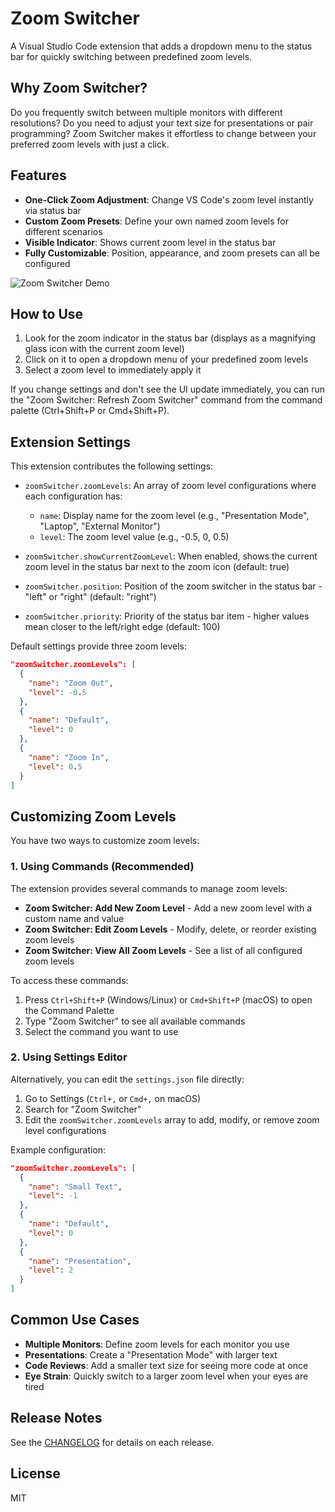 # Zoom Switcher

A Visual Studio Code extension that adds a dropdown menu to the status bar for quickly switching between predefined zoom levels.

## Why Zoom Switcher?

Do you frequently switch between multiple monitors with different resolutions? Do you need to adjust your text size for presentations or pair programming? Zoom Switcher makes it effortless to change between your preferred zoom levels with just a click.

## Features

- **One-Click Zoom Adjustment**: Change VS Code's zoom level instantly via status bar
- **Custom Zoom Presets**: Define your own named zoom levels for different scenarios
- **Visible Indicator**: Shows current zoom level in the status bar
- **Fully Customizable**: Position, appearance, and zoom presets can all be configured

<!-- Note: You'll need to create a demo.gif file in the assets folder to replace this placeholder -->
![Zoom Switcher Demo](assets/demo.gif)

## How to Use

1. Look for the zoom indicator in the status bar (displays as a magnifying glass icon with the current zoom level)
2. Click on it to open a dropdown menu of your predefined zoom levels
3. Select a zoom level to immediately apply it

If you change settings and don't see the UI update immediately, you can run the "Zoom Switcher: Refresh Zoom Switcher" command from the command palette (Ctrl+Shift+P or Cmd+Shift+P).

## Extension Settings

This extension contributes the following settings:

* `zoomSwitcher.zoomLevels`: An array of zoom level configurations where each configuration has:
  * `name`: Display name for the zoom level (e.g., "Presentation Mode", "Laptop", "External Monitor")
  * `level`: The zoom level value (e.g., -0.5, 0, 0.5)

* `zoomSwitcher.showCurrentZoomLevel`: When enabled, shows the current zoom level in the status bar next to the zoom icon (default: true)

* `zoomSwitcher.position`: Position of the zoom switcher in the status bar - "left" or "right" (default: "right")

* `zoomSwitcher.priority`: Priority of the status bar item - higher values mean closer to the left/right edge (default: 100)

Default settings provide three zoom levels:
```json
"zoomSwitcher.zoomLevels": [
  {
    "name": "Zoom Out",
    "level": -0.5
  },
  {
    "name": "Default", 
    "level": 0
  },
  {
    "name": "Zoom In",
    "level": 0.5
  }
]
```

## Customizing Zoom Levels

You have two ways to customize zoom levels:

### 1. Using Commands (Recommended)

The extension provides several commands to manage zoom levels:

- **Zoom Switcher: Add New Zoom Level** - Add a new zoom level with a custom name and value
- **Zoom Switcher: Edit Zoom Levels** - Modify, delete, or reorder existing zoom levels
- **Zoom Switcher: View All Zoom Levels** - See a list of all configured zoom levels

To access these commands:
1. Press `Ctrl+Shift+P` (Windows/Linux) or `Cmd+Shift+P` (macOS) to open the Command Palette
2. Type "Zoom Switcher" to see all available commands
3. Select the command you want to use

### 2. Using Settings Editor

Alternatively, you can edit the `settings.json` file directly:

1. Go to Settings (`Ctrl+,` or `Cmd+,` on macOS)
2. Search for "Zoom Switcher"
3. Edit the `zoomSwitcher.zoomLevels` array to add, modify, or remove zoom level configurations

Example configuration:
```json
"zoomSwitcher.zoomLevels": [
  {
    "name": "Small Text",
    "level": -1
  },
  {
    "name": "Default", 
    "level": 0
  },
  {
    "name": "Presentation",
    "level": 2
  }
]
```

## Common Use Cases

- **Multiple Monitors**: Define zoom levels for each monitor you use
- **Presentations**: Create a "Presentation Mode" with larger text
- **Code Reviews**: Add a smaller text size for seeing more code at once
- **Eye Strain**: Quickly switch to a larger zoom level when your eyes are tired

## Release Notes

See the [CHANGELOG](CHANGELOG.md) for details on each release.

## License

MIT
